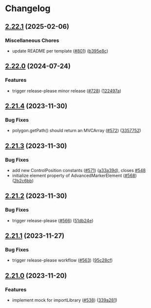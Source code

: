 # Changelog

## [2.22.1](https://github.com/googlemaps/js-jest-mocks/compare/v2.22.0...v2.22.1) (2025-02-06)


### Miscellaneous Chores

* update README per template ([#801](https://github.com/googlemaps/js-jest-mocks/issues/801)) ([b395e8c](https://github.com/googlemaps/js-jest-mocks/commit/b395e8ce28e0b4a36567c28bfb2c5103e1f1d478))

## [2.22.0](https://github.com/googlemaps/js-jest-mocks/compare/v2.21.4...v2.22.0) (2024-07-24)


### Features

* trigger release-please minor release ([#728](https://github.com/googlemaps/js-jest-mocks/issues/728)) ([122497a](https://github.com/googlemaps/js-jest-mocks/commit/122497aad83fea1b9daac3654784573515446bcc))

## [2.21.4](https://github.com/googlemaps/js-jest-mocks/compare/v2.21.3...v2.21.4) (2023-11-30)


### Bug Fixes

* polygon.getPath() should return an MVCArray ([#572](https://github.com/googlemaps/js-jest-mocks/issues/572)) ([3357752](https://github.com/googlemaps/js-jest-mocks/commit/3357752a651644f20e21708ee25132773c802236))

## [2.21.3](https://github.com/googlemaps/js-jest-mocks/compare/v2.21.2...v2.21.3) (2023-11-30)


### Bug Fixes

* add new ControlPosition constants ([#571](https://github.com/googlemaps/js-jest-mocks/issues/571)) ([a33a39d](https://github.com/googlemaps/js-jest-mocks/commit/a33a39d3ecbcc1523eb56a2d3d035c363fcb2e32)), closes [#548](https://github.com/googlemaps/js-jest-mocks/issues/548)
* initialize element property of AdvancedMarkerElement ([#568](https://github.com/googlemaps/js-jest-mocks/issues/568)) ([2b2c6bb](https://github.com/googlemaps/js-jest-mocks/commit/2b2c6bbeb3f29dace7d63f920575c46ca14f1fef))

## [2.21.2](https://github.com/googlemaps/js-jest-mocks/compare/v2.21.1...v2.21.2) (2023-11-30)


### Bug Fixes

* trigger release-please ([#566](https://github.com/googlemaps/js-jest-mocks/issues/566)) ([51db24e](https://github.com/googlemaps/js-jest-mocks/commit/51db24e301b5b187a68494f11d22569a73382134))

## [2.21.1](https://github.com/googlemaps/js-jest-mocks/compare/v2.21.0...v2.21.1) (2023-11-27)


### Bug Fixes

* trigger release-please workflow ([#563](https://github.com/googlemaps/js-jest-mocks/issues/563)) ([95c28cf](https://github.com/googlemaps/js-jest-mocks/commit/95c28cf9ed6f1a4cc19bce75a6dced444c2f8aae))

## [2.21.0](https://github.com/googlemaps/js-jest-mocks/compare/v2.20.2...v2.21.0) (2023-11-20)


### Features

* implement mock for importLibrary ([#538](https://github.com/googlemaps/js-jest-mocks/issues/538)) ([339a281](https://github.com/googlemaps/js-jest-mocks/commit/339a2810cd7df738dba93172682dd5b32c62a66c))
